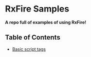 # RxFire Samples

**A repo full of examples of using RxFire!**

## Table of Contents
- [Basic script tags](tree/master/src/basic-script-tags)



